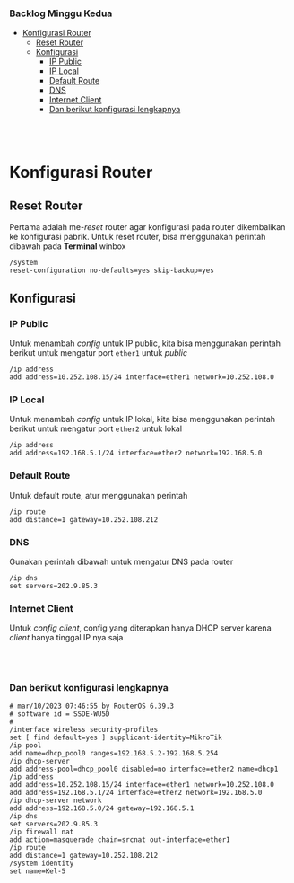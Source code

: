 ### Backlog Minggu Kedua

- [Konfigurasi Router](#konfigurasi-router)
  - [Reset Router](#reset-router)
  - [Konfigurasi](#konfigurasi)
    - [IP Public](#ip-public)
    - [IP Local](#ip-local)
    - [Default Route](#default-route)
    - [DNS](#dns)
    - [Internet Client](#internet-client)
    - [Dan berikut konfigurasi lengkapnya](#dan-berikut-konfigurasi-lengkapnya)

<br><br>

# Konfigurasi Router

## Reset Router

Pertama adalah me-_reset_ router agar konfigurasi pada router dikembalikan ke konfigurasi pabrik. Untuk reset router, bisa menggunakan perintah dibawah pada **Terminal** winbox

```console
/system
reset-configuration no-defaults=yes skip-backup=yes
```

## Konfigurasi

### IP Public

Untuk menambah _config_ untuk IP public, kita bisa menggunakan perintah berikut untuk mengatur port `ether1` untuk _public_

```console
/ip address
add address=10.252.108.15/24 interface=ether1 network=10.252.108.0
```

### IP Local

Untuk menambah _config_ untuk IP lokal, kita bisa menggunakan perintah berikut untuk mengatur port `ether2` untuk lokal

```console
/ip address
add address=192.168.5.1/24 interface=ether2 network=192.168.5.0
```

### Default Route

Untuk default route, atur menggunakan perintah

```console
/ip route
add distance=1 gateway=10.252.108.212
```

### DNS

Gunakan perintah dibawah untuk mengatur DNS pada router

```console
/ip dns
set servers=202.9.85.3
```

### Internet Client

Untuk _config client_, config yang diterapkan hanya DHCP server karena _client_ hanya tinggal IP nya saja

<br><br>

### Dan berikut konfigurasi lengkapnya

```console
# mar/10/2023 07:46:55 by RouterOS 6.39.3
# software id = SSDE-WU5D
#
/interface wireless security-profiles
set [ find default=yes ] supplicant-identity=MikroTik
/ip pool
add name=dhcp_pool0 ranges=192.168.5.2-192.168.5.254
/ip dhcp-server
add address-pool=dhcp_pool0 disabled=no interface=ether2 name=dhcp1
/ip address
add address=10.252.108.15/24 interface=ether1 network=10.252.108.0
add address=192.168.5.1/24 interface=ether2 network=192.168.5.0
/ip dhcp-server network
add address=192.168.5.0/24 gateway=192.168.5.1
/ip dns
set servers=202.9.85.3
/ip firewall nat
add action=masquerade chain=srcnat out-interface=ether1
/ip route
add distance=1 gateway=10.252.108.212
/system identity
set name=Kel-5
```

[def]: #backlog-minggu-kedua
